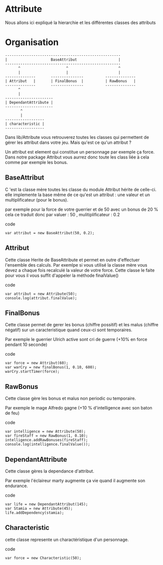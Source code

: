 Attribute
==========

Nous allons ici expliqué la hierarchie et les différentes classes des attributs


Organisation
============

```
-----------------------------------------------------
|                    BaseAttribut                   |
-----------------------------------------------------                                       
      ^                     ^                       ^
      |                     |                       |
--------------       ---------------          --------------
| Attribut   |       | FinalBonus  |          | RawBonus   |
--------------       ---------------          --------------
      ^
      |
----------------------
| DependantAttribute |
----------------------
       ^
       |
------------------
| characteristic |
------------------
```

Dans lib/Attribute vous retrouverez toutes les classes qui permettent de gérer
les attribut dans votre jeu. Mais qu'est ce qu'un attribut ? 

Un attribut est element qui constitue un personnage par exemple ça force. Dans notre package
Attribut vous aurrez donc toute les class liée à cela comme par exemple les bonus.

BaseAttribut
---------------

C 'est la classe mère toutes les classe du module Attribut hérite de celle-ci. elle implemente
la base même de ce qu'est un attribut : une valeur et un multiplificateur (pour le bonus).

par exemple pour la force  de votre guerrier et de 50 avec un bonus de 20 % cela ce traduit donc par 
valuer : 50 , mulitiplificateur : 0.2

code
``` 
var attribut = new BaseAttribut(50, 0.2);
```` 

Attribut
----------
Cette classe Herite de BaseAttribute et permet en outre d'effectuer l'ensemble des calculs. Par exemlpe
si vous utilisé la classe mère vous devez a chaque fois recalculé la valeur de votre force. Cette classe le faite pour vous il vous suffit d'appeler la méthode finalValue()

code
```
var attribut = new Attribute(50);
console.log(attribut.finalValue);
```

FinalBonus
------------
Cette classe permet de gerer les bonus (chiffre possitif) et les malus (chiffre négatif) sur un 
caracteristique quand ceux-ci sont temporaires.

Par exemple le guerrier Ulrich active sont cri de guerre (+10% en force pendant 10 seconde)

code
```
var force = new Attribut(60);
var warCry = new finalBonus(1, 0.10, 600);
warCry.startTimer(force);
```

RawBonus
-----------
Cette classe gère les bonus et malus non periodic ou temporaire.

Par exemple le mage Alfredo gagne (+10 % d'intelligence avec son baton de feu)

code
```
var intelligence = new Attribute(50);
var fireStaff = new RawBonus(1, 0.10);
intelligence.addRawBonuses(fireStaff);
console.log(intelligence.finalValue());
```

DependantAttribute
--------------------
Cette classe gères la dependance d'attribut. 

Par exemple l'éclaireur marty augmente ça vie quand il augmente son endurance. 

code
```
var life = new DependantAttribut(145);
var Stamia = new Attribute(45);
life.addDependency(stamia);
```


Characteristic
---------------
cette classe represente un charactéristique d'un personnage. 


code
```
var force = new Characteristic(50);
```



